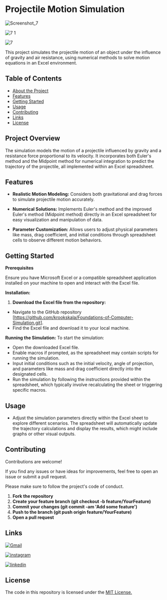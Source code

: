 
# Projectile Motion Simulation

![Screenshot_7](https://github.com/user-attachments/assets/d1bb5418-9b4c-4522-8d31-433dfc061ed2)

![7 1](https://github.com/user-attachments/assets/48ad7cbb-9676-4a4c-9aee-dfc9dd2d95b0)

![7](https://github.com/user-attachments/assets/ae33f41e-51f2-4c36-87c2-c12ac42b86f6)




This project simulates the projectile motion of an object under the influence of gravity and air resistance, using numerical methods to solve motion equations in an Excel environment.

## Table of Contents

- [About the Project](#about-the-project)
- [Features](#features)
- [Getting Started](#getting-started)
- [Usage](#usage)
- [Contributing](#contributing)
- [Links](#links)
- [License](#license)
## Project Overview

The simulation models the motion of a projectile influenced by gravity and a resistance force proportional to its velocity. It incorporates both Euler's method and the Midpoint method for numerical integration to predict the trajectory of the projectile, all implemented within an Excel spreadsheet.

## Features

- **Realistic Motion Modeling:** Considers both gravitational and drag forces to simulate projectile motion accurately.

- **Numerical Solutions:** Implements Euler's method and the improved Euler's method (Midpoint method) directly in an Excel spreadsheet for easy visualization and manipulation of data.

- **Parameter Customization:** Allows users to adjust physical parameters like mass, drag coefficient, and initial conditions through spreadsheet cells to observe different motion behaviors.



## Getting Started

**Prerequisites**

Ensure you have Microsoft Excel or a compatible spreadsheet application installed on your machine to open and interact with the Excel file.

**Installation:**

1. **Download the Excel file from the repository:**
- Navigate to the GitHub repository [https://github.com/krookskala/Foundations-of-Computer-Simulation.git].
- Find the Excel file and download it to your local machine.

**Running the Simulation:**
To start the simulation:

- Open the downloaded Excel file.
- Enable macros if prompted, as the spreadsheet may contain scripts for running the simulation.
- Input initial conditions such as the initial velocity, angle of projection, and parameters like mass and drag coefficient directly into the designated cells.
- Run the simulation by following the instructions provided within the spreadsheet, which typically involve recalculating the sheet or triggering specific macros.

## Usage
- Adjust the simulation parameters directly within the Excel sheet to explore different scenarios. The spreadsheet will automatically update the trajectory calculations and display the results, which might include graphs or other visual outputs.






## Contributing

Contributions are welcome!

If you find any issues or have ideas for improvements, feel free to open an issue or submit a pull request.

Please make sure to follow the project's code of conduct.

1. **Fork the repository**
2. **Create your feature branch (git checkout -b feature/YourFeature)**
3. **Commit your changes (git commit -am 'Add some feature')**
4. **Push to the branch (git push origin feature/YourFeature)**
5. **Open a pull request**


## Links

[![Gmail](https://img.shields.io/badge/ismailsariarslan7@gmail.com-D14836?style=for-the-badge&logo=gmail&logoColor=white)](ismailsariarslan7@gmail.com)

[![instagram](https://img.shields.io/badge/Instagram-E4405F?style=for-the-badge&logo=instagram&logoColor=white)](https://www.instagram.com/ismailsariarslan/)

[![linkedin](https://img.shields.io/badge/linkedin-0A66C2?style=for-the-badge&logo=linkedin&logoColor=white)](https://www.linkedin.com/in/ismailsariarslan/)
## License

The code in this repository is licensed under the [MIT License.](https://choosealicense.com/licenses/mit/)

